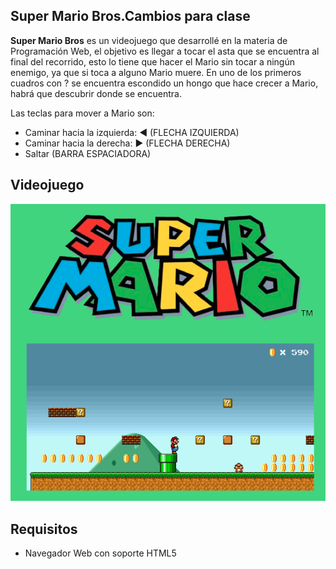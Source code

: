 ## Super Mario Bros.Cambios para clase

**Super Mario Bros** es un videojuego que desarrollé en la materia de Programación Web, el objetivo es llegar a tocar el asta que se encuentra al final del recorrido, esto lo tiene que hacer el Mario sin tocar a ningún enemigo, ya que si toca a alguno Mario muere. En uno de los primeros cuadros con ? se encuentra escondido un hongo que hace crecer a Mario, habrá que descubrir donde se encuentra.

Las teclas para mover a Mario son:

 - Caminar hacia la izquierda: ◄ (FLECHA IZQUIERDA)
 - Caminar hacia la derecha: ► (FLECHA DERECHA)
 - Saltar (BARRA ESPACIADORA)

Videojuego
----------
![Super Mario Bros](/mario.png)

## Requisitos
 - Navegador Web con soporte HTML5
